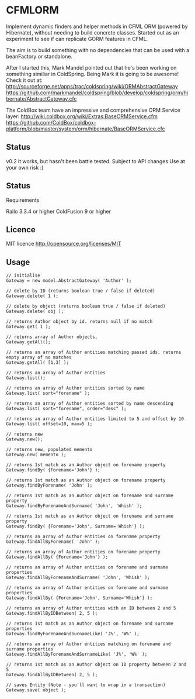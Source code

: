 CFMLORM
======================================================================

Implement dynamic finders and helper methods in CFML ORM (powered by Hibernate), without needing to build concrete classes. 
Started out as an experiment to see if can replicate GORM features in CFML. 

The aim is to build something with no dependencies that can be used with a beanFactory or standalone.

After I started this, Mark Mandel pointed out that he's been working on something similiar in ColdSpring. Being Mark it is going to be awesome! Check it out at:
http://sourceforge.net/apps/trac/coldspring/wiki/ORMAbstractGateway
https://github.com/markmandel/coldspring/blob/develop/coldspring/orm/hibernate/AbstractGateway.cfc

The ColdBox team have an impressive and comprehensive ORM Service layer:
http://wiki.coldbox.org/wiki/Extras:BaseORMService.cfm
https://github.com/ColdBox/coldbox-platform/blob/master/system/orm/hibernate/BaseORMService.cfc

Status
----------------------------------------------------------------------

v0.2
	it works, but hasn't been battle tested. Subject to API changes 
	Use at your own risk :)

Status
----------------------------------------------------------------------

Requirements

Railo 3.3.4 or higher
ColdFusion 9 or higher

Licence
----------------------------------------------------------------------

MIT licence
http://opensource.org/licenses/MIT

Usage
----------------------------------------------------------------------

	// initialise
	Gateway = new model.AbstractGateway( 'Author' );
	
	// delete by ID (returns boolean true / false if deleted)
	Gateway.delete( 1 );
	
	// delete by object (returns boolean true / false if deleted)
	Gateway.delete( obj );
	
	// returns Author object by id. returns null if no match
	Gateway.get( 1 );
	
	// returns array of Author objects. 
	Gateway.getAll();
	
	// returns an array of Author entities matching passed ids. returns empty array of no matches
	Gateway.getAll( [1,3] );

	// returns an array of Author entities
	Gateway.list();
	
	// returns an array of Author entities sorted by name
	Gateway.list( sort="forename" );
	
	// returns an array of Author entities sorted by name descending
	Gateway.list( sort="forename", order="desc" );

	// returns an array of Author entities limited to 5 and offset by 10
	Gateway.list( offset=10, max=5 );
	
	// returns new
	Gateway.new();
	
	// returns new, populated memento
	Gateway.new( memento );

	// returns 1st match as an Author object on forename property
	Gateway.findBy( {Forename='John'} );

	// returns 1st match as an Author object on forename property
	Gateway.findByForename( 'John' );
	
	// returns 1st match as an Author object on forename and surname property
	Gateway.findByForenameAndSurname( 'John', 'Whish' );

	// returns 1st match as an Author object on forename and surname property
	Gateway.findBy( {Forename='John', Surname='Whish'} );
	
	// returns an array of Author entities on forename property
	Gateway.findAllByForename( 'John' );
	
	// returns an array of Author entities on forename property
	Gateway.findAllBy( {Forename='John'} );

	// returns an array of Author entities on forename and surname properties
	Gateway.findAllByForenameAndSurname( 'John', 'Whish' );
	
	// returns an array of Author entities on forename and surname properties
	Gateway.findAllBy( {Forename='John', Surname='Whish'} );

	// returns an array of Author entities with an ID between 2 and 5
	Gateway.findAllByIDBetween( 2, 5 );
	
	// returns 1st match as an Author object on forename and surname properties
	Gateway.findByForenameAndSurnameLike( 'J%', 'W%' );
	
	// returns an array of Author entities matching on forename and surname properties
	Gateway.findAllByForenameAndSurnameLike( 'J%', 'W%' );

	// returns 1st match as an Author object on ID property between 2 and 5
	Gateway.findAllByIDBetween( 2, 5 );
	
	// saves Entity (Note - you'll want to wrap in a transaction)
	Gateway.save( object );

